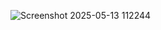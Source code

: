 ![Screenshot 2025-05-13 112244](https://github.com/user-attachments/assets/16ff5b8c-dd2a-4d30-babc-62392e5489ae)
